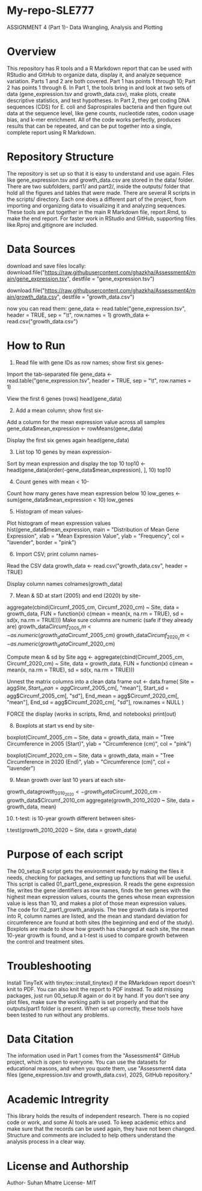# My-repo-SLE777
ASSIGNMENT 4 (Part 1)- Data Wrangling, Analysis and Plotting

# Overview
This repository has R tools and a R Markdown report that can be used with RStudio and GitHub to organize data, display it, and analyze sequence variation.  Parts 1 and 2 are both covered. Part 1 has points 1 through 10; Part 2 has points 1 through 6.  In Part 1, the tools bring in and look at two sets of data (gene_expression.tsv and growth_data.csv), make plots, create descriptive statistics, and test hypotheses.  In Part 2, they get coding DNA sequences (CDS) for E. coli and Saprospirales bacteria and then figure out data at the sequence level, like gene counts, nucleotide rates, codon usage bias, and k-mer enrichment.  All of the code works perfectly, produces results that can be repeated, and can be put together into a single, complete report using R Markdown.

# Repository Structure
The repository is set up so that it is easy to understand and use again.  Files like gene_expression.tsv and growth_data.csv are stored in the data/ folder.  There are two subfolders, part1/ and part2/, inside the outputs/ folder that hold all the figures and tables that were made.  There are several R scripts in the scripts/ directory. Each one does a different part of the project, from importing and organizing data to visualizing it and analyzing sequences.  These tools are put together in the main R Markdown file, report.Rmd, to make the end report.  For faster work in RStudio and GitHub, supporting files like.Rproj and.gitignore are included.

# Data Sources
download and save files locally:
download.file("https://raw.githubusercontent.com/ghazkha/Assessment4/main/gene_expression.tsv",
              destfile = "gene_expression.tsv")

download.file("https://raw.githubusercontent.com/ghazkha/Assessment4/main/growth_data.csv",
              destfile = "growth_data.csv")

now you can read them:
gene_data <- read.table("gene_expression.tsv", header = TRUE, sep = "\t", row.names = 1)
growth_data <- read.csv("growth_data.csv")

# How to Run
1. Read file with gene IDs as row names; show first six genes-

Import the tab-separated file
gene_data <- read.table("gene_expression.tsv", 
                        header = TRUE, 
                        sep = "\t", 
                        row.names = 1)

View the first 6 genes (rows)
head(gene_data)

2. Add a mean column; show first six-

Add a column for the mean expression value across all samples
gene_data$mean_expression <- rowMeans(gene_data)

Display the first six genes again
head(gene_data)

3. List top 10 genes by mean expression-

Sort by mean expression and display the top 10
top10 <- head(gene_data[order(-gene_data$mean_expression), ], 10)
top10

4. Count genes with mean < 10-

Count how many genes have mean expression below 10
low_genes <- sum(gene_data$mean_expression < 10)
low_genes

5. Histogram of mean values-

Plot histogram of mean expression values
hist(gene_data$mean_expression,
     main = "Distribution of Mean Gene Expression",
     xlab = "Mean Expression Value",
     ylab = "Frequency",
     col = "lavender",
     border = "pink")

6. Import CSV; print column names-

Read the CSV data
growth_data <- read.csv("growth_data.csv", header = TRUE)

Display column names
colnames(growth_data)

7. Mean & SD at start (2005) and end (2020) by site-

aggregate(cbind(Circumf_2005_cm, Circumf_2020_cm) ~ Site, 
          data = growth_data,
          FUN = function(x) c(mean = mean(x, na.rm = TRUE),
                              sd = sd(x, na.rm = TRUE)))
Make sure columns are numeric (safe if they already are)
growth_data$Circumf_2005_cm <- as.numeric(growth_data$Circumf_2005_cm)
growth_data$Circumf_2020_cm <- as.numeric(growth_data$Circumf_2020_cm)

Compute mean & sd by Site
agg <- aggregate(cbind(Circumf_2005_cm, Circumf_2020_cm) ~ Site,
                 data = growth_data,
                 FUN = function(x) c(mean = mean(x, na.rm = TRUE),
                                     sd   = sd(x,   na.rm = TRUE)))

Unnest the matrix columns into a clean data frame
out <- data.frame(
  Site       = agg$Site,
  Start_mean = agg$Circumf_2005_cm[, "mean"],
  Start_sd   = agg$Circumf_2005_cm[, "sd"],
  End_mean   = agg$Circumf_2020_cm[, "mean"],
  End_sd     = agg$Circumf_2020_cm[, "sd"],
  row.names = NULL
)

FORCE the display (works in scripts, Rmd, and notebooks)
print(out)

8. Boxplots at start vs end by site-

boxplot(Circumf_2005_cm ~ Site, data = growth_data,
        main = "Tree Circumference in 2005 (Start)",
        ylab = "Circumference (cm)", col = "pink")

boxplot(Circumf_2020_cm ~ Site, data = growth_data,
        main = "Tree Circumference in 2020 (End)",
        ylab = "Circumference (cm)", col = "lavender")

9. Mean growth over last 10 years at each site-

growth_data$growth_2010_2020 <- growth_data$Circumf_2020_cm - growth_data$Circumf_2010_cm
aggregate(growth_2010_2020 ~ Site, data = growth_data, mean)

10. t-test: is 10-year growth different between sites-

t.test(growth_2010_2020 ~ Site, data = growth_data)


# Purpose of each script
The 00_setup.R script gets the environment ready by making the files it needs, checking for packages, and setting up functions that will be useful.  This script is called 01_part1_gene_expression. R reads the gene expression file, writes the gene identifiers as row names, finds the ten genes with the highest mean expression values, counts the genes whose mean expression value is less than 10, and makes a plot of those mean expression values.  The code for 02_part1_growth_analysis. The tree growth data is imported into R, column names are listed, and the mean and standard deviation for circumference are found at both sites (the beginning and end of the study). Boxplots are made to show how growth has changed at each site, the mean 10-year growth is found, and a t-test is used to compare growth between the control and treatment sites.

# Troubleshooting
Install TinyTeX with tinytex::install_tinytex() if the RMarkdown report doesn't knit to PDF. You can also knit the report to PDF instead.  To add missing packages, just run 00_setup.R again or do it by hand.  If you don't see any plot files, make sure the working path is set properly and that the outputs/part1 folder is present.  When set up correctly, these tools have been tested to run without any problems.

# Data Citation
The information used in Part 1 comes from the "Assessment4" GitHub project, which is open to everyone.  You can use the datasets for educational reasons, and when you quote them, use "Assessment4 data files (gene_expression.tsv and growth_data.csv), 2025, GitHub repository."

# Academic Intregrity
This library holds the results of independent research.  There is no copied code or work, and some AI tools are used.  To keep academic ethics and make sure that the records can be used again, they have not been changed.  Structure and comments are included to help others understand the analysis process in a clear way.

# License and Authorship
Author- Suhan Mhatre
License- MIT




